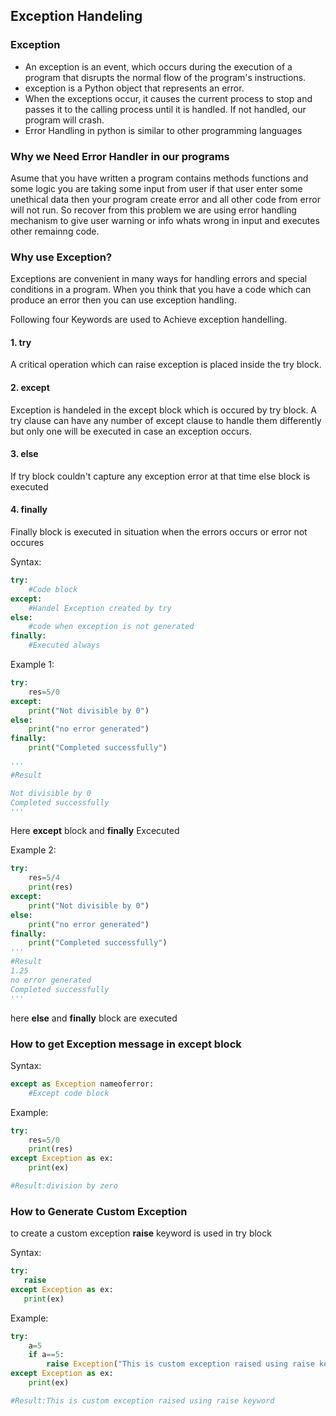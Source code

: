 ## Exception Handeling

### Exception
- An exception is an event, which occurs during the execution of a program that disrupts the normal flow of the program's instructions. 
- exception is a Python object that represents an error.
- When the exceptions occur, it causes the current process to stop and passes it to the calling process until it is handled. If not handled, our program will crash.
- Error Handling in python is similar to other programming languages

### Why we Need Error Handler in our programs

Asume that you have written a program contains methods functions and some logic you are taking some input from user 
if that user enter some unethical data then your program create error and all other code from error will not run.
So recover from this problem we are using error handling mechanism to give user warning or info whats wrong in input and executes other remainng code.

### Why use Exception?
Exceptions are convenient in many ways for handling errors and special conditions
in a program. When you think that you have a code which can produce an error then
you can use exception handling.

Following four Keywords are used to Achieve exception handelling.

#### 1. try
A critical operation which can raise exception is placed inside the try block.
#### 2. except
Exception is handeled in the except block which is occured by try block.
A try clause can have any number of except clause to handle them differently but only one will be executed in case an exception occurs.
#### 3. else
If try block couldn't capture any exception error at that time else block is executed
#### 4. finally
Finally block is  executed  in  situation when the errors occurs or error not occures

Syntax:
```python
try:
	#Code block 
except:
	#Handel Exception created by try
else:
	#code when exception is not generated
finally:
	#Executed always
```

Example 1:
```python
try:
    res=5/0
except:
    print("Not divisible by 0")
else:
    print("no error generated")
finally:
    print("Completed successfully")

'''
#Result

Not divisible by 0
Completed successfully
'''
```
Here **except** block and **finally**  Excecuted

Example 2:
```python
try:
    res=5/4
    print(res)
except:
    print("Not divisible by 0")
else:
    print("no error generated")
finally:
    print("Completed successfully")
'''
#Result
1.25
no error generated
Completed successfully
'''
```
here **else** and **finally** block are executed 


### How to get Exception message in except block

Syntax:
```python
except as Exception nameoferror:
	#Except code block 
```

Example:
```python
try:
    res=5/0
    print(res)
except Exception as ex:
    print(ex)

#Result:division by zero
```

### How to Generate Custom Exception
to create a custom exception **raise** keyword is used in try block

Syntax:
```python
try:
   raise 
except Exception as ex:
   print(ex)
```

Example:
```python
try:
    a=5
    if a==5:
        raise Exception("This is custom exception raised using raise keyword")
except Exception as ex:
    print(ex)

#Result:This is custom exception raised using raise keyword
```

